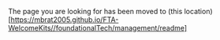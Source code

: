 The page you are looking for has been moved to (this location)[https://mbrat2005.github.io/FTA-WelcomeKits//foundationalTech/management/readme]
